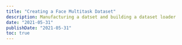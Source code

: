 ```yaml
---
title: "Creating a Face Multitask Dataset"
description: Manufacturing a datset and building a dataset loader
date: "2021-05-31"
publishDate: "2021-05-31"
toc: true
---
```


